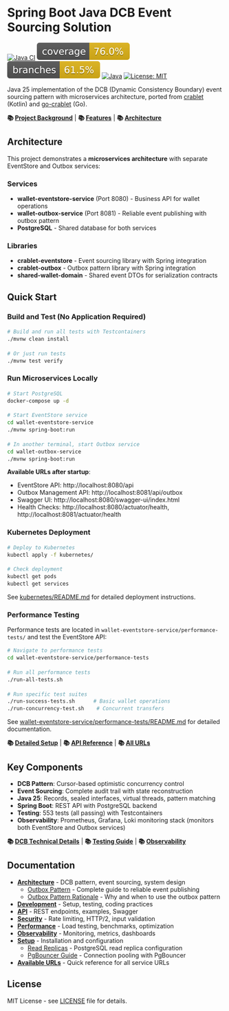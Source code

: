 # Spring Boot Java DCB Event Sourcing Solution

[![Java CI](https://github.com/rodolfodpk/spring-crablet/actions/workflows/maven.yml/badge.svg)](https://github.com/rodolfodpk/spring-crablet/actions/workflows/maven.yml)
[![Coverage](.github/badges/jacoco.svg)](https://github.com/rodolfodpk/spring-crablet/actions/workflows/maven.yml)
[![Branches](.github/badges/branches.svg)](https://github.com/rodolfodpk/spring-crablet/actions/workflows/maven.yml)
[![Java](https://img.shields.io/badge/Java-25-orange?logo=openjdk&logoColor=white)](https://openjdk.org/projects/jdk/25/)
[![License: MIT](https://img.shields.io/badge/License-MIT-yellow.svg)](https://opensource.org/licenses/MIT)

Java 25 implementation of the DCB (Dynamic Consistency Boundary) event sourcing pattern with microservices architecture, ported from [crablet](https://github.com/rodolfodpk/crablet) (Kotlin) and [go-crablet](https://github.com/rodolfodpk/go-crablet) (Go).

**📚 [Project Background](docs/architecture/README.md)** | **📚 [Features](docs/architecture/README.md#features)** | **📚 [Architecture](docs/architecture/README.md)**

## Architecture

This project demonstrates a **microservices architecture** with separate EventStore and Outbox services:

### Services
- **wallet-eventstore-service** (Port 8080) - Business API for wallet operations
- **wallet-outbox-service** (Port 8081) - Reliable event publishing with outbox pattern
- **PostgreSQL** - Shared database for both services

### Libraries
- **crablet-eventstore** - Event sourcing library with Spring integration
- **crablet-outbox** - Outbox pattern library with Spring integration  
- **shared-wallet-domain** - Shared event DTOs for serialization contracts

## Quick Start

### Build and Test (No Application Required)
```bash
# Build and run all tests with Testcontainers
./mvnw clean install

# Or just run tests
./mvnw test verify
```

### Run Microservices Locally

```bash
# Start PostgreSQL
docker-compose up -d

# Start EventStore service
cd wallet-eventstore-service
./mvnw spring-boot:run

# In another terminal, start Outbox service
cd wallet-outbox-service
./mvnw spring-boot:run
```

**Available URLs after startup**:
- EventStore API: http://localhost:8080/api
- Outbox Management API: http://localhost:8081/api/outbox
- Swagger UI: http://localhost:8080/swagger-ui/index.html
- Health Checks: http://localhost:8080/actuator/health, http://localhost:8081/actuator/health

### Kubernetes Deployment

```bash
# Deploy to Kubernetes
kubectl apply -f kubernetes/

# Check deployment
kubectl get pods
kubectl get services
```

See [kubernetes/README.md](kubernetes/README.md) for detailed deployment instructions.

### Performance Testing

Performance tests are located in `wallet-eventstore-service/performance-tests/` and test the EventStore API:

```bash
# Navigate to performance tests
cd wallet-eventstore-service/performance-tests

# Run all performance tests
./run-all-tests.sh

# Run specific test suites
./run-success-tests.sh      # Basic wallet operations
./run-concurrency-test.sh    # Concurrent transfers
```

See [wallet-eventstore-service/performance-tests/README.md](wallet-eventstore-service/performance-tests/README.md) for detailed documentation.

**📚 [Detailed Setup](docs/setup/README.md)** | **📚 [API Reference](docs/api/README.md)** | **📚 [All URLs](docs/urls.md)**

## Key Components

- **DCB Pattern**: Cursor-based optimistic concurrency control
- **Event Sourcing**: Complete audit trail with state reconstruction
- **Java 25**: Records, sealed interfaces, virtual threads, pattern matching
- **Spring Boot**: REST API with PostgreSQL backend
- **Testing**: 553 tests (all passing) with Testcontainers
- **Observability**: Prometheus, Grafana, Loki monitoring stack (monitors both EventStore and Outbox services)

**📚 [DCB Technical Details](docs/architecture/DCB_AND_CRABLET.md)** | **📚 [Testing Guide](docs/development/README.md#testing-strategy)** | **📚 [Observability](docs/observability/README.md)**

## Documentation

- **[Architecture](docs/architecture/README.md)** - DCB pattern, event sourcing, system design
  - [Outbox Pattern](docs/architecture/OUTBOX_PATTERN.md) - Complete guide to reliable event publishing
  - [Outbox Pattern Rationale](docs/architecture/OUTBOX_RATIONALE.md) - Why and when to use the outbox pattern
- **[Development](docs/development/README.md)** - Setup, testing, coding practices
- **[API](docs/api/README.md)** - REST endpoints, examples, Swagger
- **[Security](docs/security/README.md)** - Rate limiting, HTTP/2, input validation
- **[Performance](wallet-eventstore-service/performance-tests/README.md)** - Load testing, benchmarks, optimization
- **[Observability](docs/observability/README.md)** - Monitoring, metrics, dashboards
- **[Setup](docs/setup/README.md)** - Installation and configuration
  - [Read Replicas](docs/setup/READ_REPLICAS.md) - PostgreSQL read replica configuration
  - [PgBouncer Guide](docs/setup/PGBOUNCER.md) - Connection pooling with PgBouncer
- **[Available URLs](docs/urls.md)** - Quick reference for all service URLs

## License

MIT License - see [LICENSE](LICENSE) file for details.

